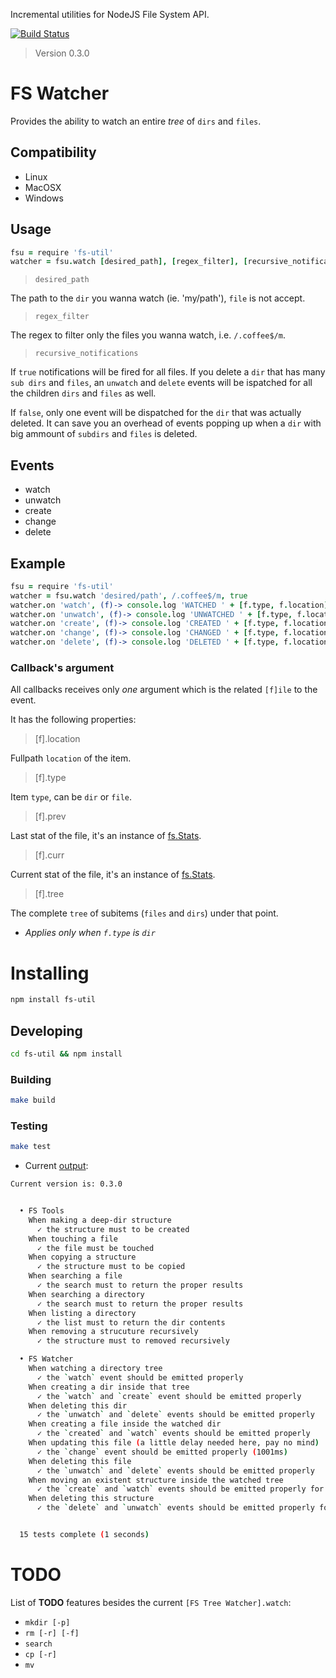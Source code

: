 Incremental utilities for NodeJS File System API.

[![Build Status](https://secure.travis-ci.org/serpentem/fs-util.png)](http://travis-ci.org/serpentem/fs-util)
> Version 0.3.0

# FS Watcher

Provides the ability to watch an entire _*tree*_ of `dirs` and `files`.

## Compatibility

* Linux
* MacOSX
* Windows

## Usage

````coffeescript
fsu = require 'fs-util'
watcher = fsu.watch [desired_path], [regex_filter], [recursive_notifications]
````

> `desired_path`

The path to the `dir` you wanna watch (ie. 'my/path'), `file` is not accept.

> `regex_filter`

The regex to filter only the files you wanna watch, i.e. `/.coffee$/m`.

> `recursive_notifications`

If `true` notifications will be fired for all files. If you delete a `dir`
that has many `sub dirs` and `files`, an `unwatch` and `delete` events will be 
ispatched for all the children `dirs` and `files` as well.

If `false`, only one event will be dispatched for the `dir` that was actually
deleted. It can save you an overhead of events popping up when a `dir` with
big ammount of `subdirs` and `files` is deleted.

## Events
 * watch
 * unwatch
 * create
 * change
 * delete

## Example

````coffeescript
fsu = require 'fs-util'
watcher = fsu.watch 'desired/path', /.coffee$/m, true
watcher.on 'watch', (f)-> console.log 'WATCHED ' + [f.type, f.location]
watcher.on 'unwatch', (f)-> console.log 'UNWATCHED ' + [f.type, f.location]
watcher.on 'create', (f)-> console.log 'CREATED ' + [f.type, f.location]
watcher.on 'change', (f)-> console.log 'CHANGED ' + [f.type, f.location]
watcher.on 'delete', (f)-> console.log 'DELETED ' + [f.type, f.location]
````

### Callback's argument

All callbacks receives only *one* argument which is the related `[f]ile` to
the event.

It has the following properties:

> [f].location

Fullpath `location` of the item.

>  [f].type

Item `type`, can be `dir` or `file`.

>  [f].prev

Last stat of the file, it's an instance of [fs.Stats](http://nodejs.org/api/fs.html#fs_class_fs_stats).

>  [f].curr

Current stat of the file, it's an instance of [fs.Stats](http://nodejs.org/api/fs.html#fs_class_fs_stats).

>  [f].tree

The complete `tree` of subitems (`files` and `dirs`) under that point.

* _Applies only when `f.type` is `dir`_

# Installing

````bash
npm install fs-util
````

## Developing

````bash
cd fs-util && npm install
````

### Building

````bash
make build
````

### Testing

````bash
make test
````

* Current [output](https://raw.github.com/serpentem/fs-util/master/imgs/tests-passing.png):

````bash
Current version is: 0.3.0


  • FS Tools
    When making a deep-dir structure
      ✓ the structure must to be created 
    When touching a file
      ✓ the file must be touched 
    When copying a structure
      ✓ the structure must to be copied 
    When searching a file
      ✓ the search must to return the proper results 
    When searching a directory
      ✓ the search must to return the proper results 
    When listing a directory
      ✓ the list must to return the dir contents 
    When removing a strucuture recursively
      ✓ the structure must to removed recursively 

  • FS Watcher
    When watching a directory tree
      ✓ the `watch` event should be emitted properly 
    When creating a dir inside that tree
      ✓ the `watch` and `create` event should be emitted properly 
    When deleting this dir
      ✓ the `unwatch` and `delete` events should be emitted properly 
    When creating a file inside the watched dir
      ✓ the `created` and `watch` events should be emitted properly 
    When updating this file (a little delay needed here, pay no mind)
      ✓ the `change` event should be emitted properly (1001ms)
    When deleting this file
      ✓ the `unwatch` and `delete` events should be emitted properly 
    When moving an existent structure inside the watched tree
      ✓ the `create` and `watch` events should be emitted properly for all files and dirs 
    When deleting this structure
      ✓ the `delete` and `unwatch` events should be emitted properly for all files and dirs 


  15 tests complete (1 seconds)
````

# TODO

List of **TODO** features besides the current `[FS Tree Watcher].watch`:

* `mkdir [-p]`
* `rm [-r] [-f]`
* `search`
* `cp [-r]`
* `mv`